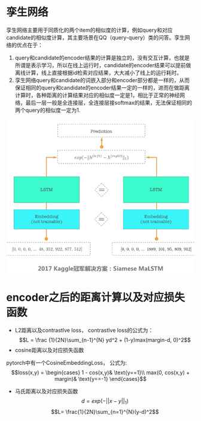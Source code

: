 # 孪生网络

孪生网络主要用于同质化的两个item的相似度的计算，例如query和对应candidate的相似度计算，其主要场景在QQ（query-query）类的问答。孪生网络的优点在于：

1. query和candidate的encoder结果的计算是独立的，没有交互计算，也就是所谓是表示学习，所以在线上运行时，candidate的encoder结果可以提前做离线计算，线上直接根据id检索对应结果，大大减小了线上的运行耗时。
2. 孪生网络query和candidate的词嵌入部分和encoder部分都是一样的，从而保证相同的query和candidate的encoder结果一定的一样的，进而在做距离计算时，各种距离的计算结果对应的相似度一定是1，相比于正常的神经网络，最后一层一般是全连接层，全连接层接softmax的结果，无法保证相同的两个query的相似度一定为1.

![siamese_network](./images/siamese_network.png)

# encoder之后的距离计算以及对应损失函数

* L2距离以及contrastIve loss， contrastIve loss的公式为：
$$L = \frac {1}{2N}\sum_{n-1}^{N} yd^2 + (1-y)max(margin-d, 0)^2$$
* cosine距离以及对应损失函数

pytorch中有一个CosineEmbeddingLoss， 公式为:
$$loss(x,y) = 
\begin{cases} 
1 - cos(x,y)& \text{y==1}\\
max(0, cos(x,y) + margin)& \text{y==-1}
\end{cases}$$

* 马氏距离以及对应损失函数
$$d = exp(-\vert\vert{x}-{y}\vert\vert_1)$$
$$L= \frac{1}{2N}\sum_{n=1}^{N}(y-d)^2$$






